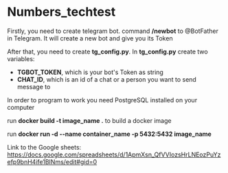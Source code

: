 # Numbers_techtest
Firstly, you need to create telegram bot. command **/newbot** to @BotFather in Telegram.
It will create a new bot and give you its Token

After that, you need to create **tg_config.py**.
In **tg_config.py** create two variables:
  * **TGBOT_TOKEN**, which is your bot's Token as string
  * **CHAT_ID**, which is an id of a chat or a person you want to send message to

In order to program to work you need PostgreSQL installed on your computer

run **docker build -t image_name .** to build a docker image

run **docker run -d --name container_name -p 5432:5432 image_name**

Link to the Google sheets: 
https://docs.google.com/spreadsheets/d/1ApmXsn_QfVVIozsHrLNEozPuYzefp9bnH4ife1BINms/edit#gid=0
